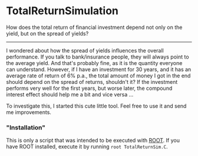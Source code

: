 # TotalReturnSimulation
How does the total return of financial investment depend not only on the yield, but on the spread of yields?

--- 

I wondered about how the spread of yields influences the overall performance.
If you talk to bank/insurance people, they will always point to the average yield.
And that's probably fine, as it is the quantity everyone can understand.
However, if I have an investment for 30 years, and it has an average rate of return of 6% p.a., the total amount of money I got in the end should depend on the spread of returns, shouldn't it?
If the investment performs very well for the first years, but worse later, the compound interest effect should help me a bit and vice versa …

To investigate this, I started this cute little tool.
Feel free to use it and send me improvements.

### "Installation"
This is only a script that was intended to be executed with [ROOT](https://root.cern.ch/ "ROOT web page").
If you have ROOT installed, execute it by running `root TotalReturnSim.C`.
